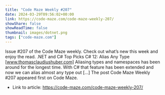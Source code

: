 ```yaml
---
title: "Code Maze Weekly #207"
date: 2024-03-29T09:56:02+00:00
link: https://code-maze.com/code-maze-weekly-207/
showShare: false
showReadTime: false
thumbnail: images/dotnet.png
tags: ["code-maze.com"]
---
```

Issue #207 of the Code Maze weekly. Check out what’s new this week and enjoy the read. .NET and C# Top Picks C# 12: Alias Any Type [www.thomasclaudiushuber.com] Aliasing types and namespaces has been around for the longest time. With C# that feature has been extended and now we can alias almost any type out […]
The post Code Maze Weekly #207 appeared first on Code Maze.

- Link to article: https://code-maze.com/code-maze-weekly-207/